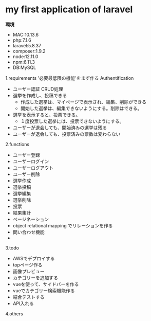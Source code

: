 # my first application of laravel 
**環境**
- MAC:10.13.6
- php:7.1.6
- laravel:5.8.37
- composer:1.9.2
- node:12.11.0
- npm:6.11.3
- DB:MySQL

1.requirements
'必要最低限の機能'をまず作る
Authentification
- ユーザー認証
CRUD処理
- 選挙を作成し、投稿できる
    - 作成した選挙は、マイページで表示され、編集、削除ができる
    - 開始した選挙は、編集できないようにする。削除はできる。
- 選挙を表示すると、投票できる。
    - １度投票した選挙には、投票できないようにする。
- ユーザーが退会しても、開始済みの選挙は残る
- ユーザーが退会しても、投票済みの票数は変わらない

2.functions
- ユーザー登録
- ユーザーログイン
- ユーザーログアウト
- ユーザー削除
- 選挙作成
- 選挙投稿
- 選挙編集
- 選挙削除
- 投票
- 結果集計
- ページネーション
- object relational mapping でリレーションを作る
- 問い合わせ機能
- 

3.todo
- AWSでデプロイする
- topページ作る
- 画像プレビュー
- カテゴリーを追加する
- vueを使って、サイドバーを作る
- vueでカテゴリー検索機能作る
- 結合テストする
- API入れる

4.others

